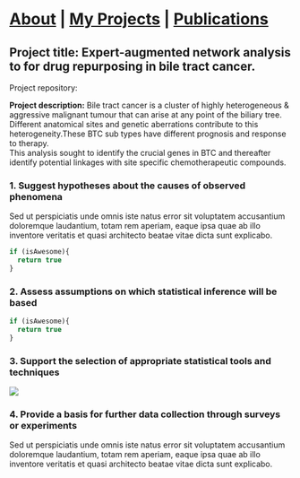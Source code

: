 #  <a href="https://em-kagereki.github.io/Kagereki"> About</a>  | <a href="https://em-kagereki.github.io/Kagereki/Projects"> My Projects</a> | <a href="https://em-kagereki.github.io/Kagereki/publications"> Publications</a>   

## Project title: Expert-augmented network analysis to for drug repurposing in bile tract cancer. 

Project repository: 

**Project description:** Bile tract cancer is a cluster of highly heterogeneous & aggressive malignant tumour that can arise at any point of the biliary tree. Different anatomical sites and genetic aberrations contribute to this heterogeneity.These  BTC sub types have different prognosis and response to therapy.
<br>
This analysis sought to identify the crucial genes in BTC and thereafter identify potential linkages with  site specific  chemotherapeutic compounds.


### 1. Suggest hypotheses about the causes of observed phenomena

Sed ut perspiciatis unde omnis iste natus error sit voluptatem accusantium doloremque laudantium, totam rem aperiam, eaque ipsa quae ab illo inventore veritatis et quasi architecto beatae vitae dicta sunt explicabo. 

```javascript
if (isAwesome){
  return true
}
```

### 2. Assess assumptions on which statistical inference will be based

```javascript
if (isAwesome){
  return true
}
```

### 3. Support the selection of appropriate statistical tools and techniques

<img src="images/dummy_thumbnail.jpg?raw=true"/>

### 4. Provide a basis for further data collection through surveys or experiments

Sed ut perspiciatis unde omnis iste natus error sit voluptatem accusantium doloremque laudantium, totam rem aperiam, eaque ipsa quae ab illo inventore veritatis et quasi architecto beatae vitae dicta sunt explicabo. 


